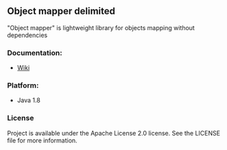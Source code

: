 ## Object mapper delimited
"Object mapper" is lightweight library for objects mapping without dependencies

### Documentation:
* [Wiki](https://github.com/iLevshevich/ObjectMapperDelimited/wiki)

### Platform:
* Java 1.8

### License
Project is available under the Apache License 2.0 license. See the LICENSE file for more information.
